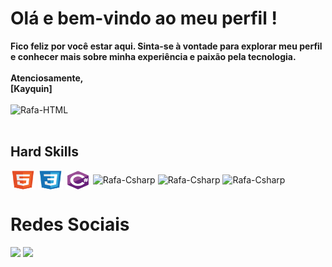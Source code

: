 <div>
<h1>
  <b>Olá e bem-vindo ao meu perfil !</b> 
  </h1>
<b>Fico feliz por você estar aqui. Sinta-se à vontade para explorar meu perfil e conhecer mais sobre minha experiência e paixão pela tecnologia.</b>
<br>
<br>
<b>Atenciosamente,
<br>
[Kayquin]</b>
</div>
<div>
  <br>
  <img align="left " alt="Rafa-HTML" height="150" width="150" src="https://github.com/Kayquin/Profile/assets/104329791/f7de8c7e-ad6f-42df-8cf6-58531af65cf9">

</div>
<div style="display: inline_block"><br>
  <h2>Hard Skills</h2>
  <img align="center" alt="Rafa-HTML" height="30" width="40" src="https://raw.githubusercontent.com/devicons/devicon/master/icons/html5/html5-original.svg">
  <img align="center" alt="Rafa-CSS" height="30" width="40" src="https://raw.githubusercontent.com/devicons/devicon/master/icons/css3/css3-original.svg">
  <img align="center" alt="Rafa-Csharp" height="30" width="40" src="https://raw.githubusercontent.com/devicons/devicon/master/icons/csharp/csharp-original.svg">
  <img align="center" alt="Rafa-Csharp" height="30" width="70" src="https://img.shields.io/badge/Lua-2C2D72?style=for-the-badge&logo=lua&logoColor=white">
  <img align="center" alt="Rafa-Csharp" height="30" width="70" src="https://img.shields.io/badge/MySQL-00000F?style=for-the-badge&logo=mysql&logoColor=white">
  <img align="center" alt="Rafa-Csharp" height="30" width="80" src="https://img.shields.io/badge/MariaDB-003545?style=for-the-badge&logo=mariadb&logoColor=white">

</div>

<div>
  <h1>Redes Sociais</h1>
  <a href="https://www.instagram.com/kayqueavelar/" target="_blank"><img src="https://img.shields.io/badge/-Instagram-%23E4405F?style=for-the-badge&logo=instagram&logoColor=white" target="_blank"></a>
  <a href="https://www.linkedin.com/in/ivan-kayque-pinheiro-avelar-bb3271232/" target="_blank"><img src="https://img.shields.io/badge/-LinkedIn-%230077B5?style=for-the-badge&logo=linkedin&logoColor=white" target="_blank"></a> 
  
</div>
